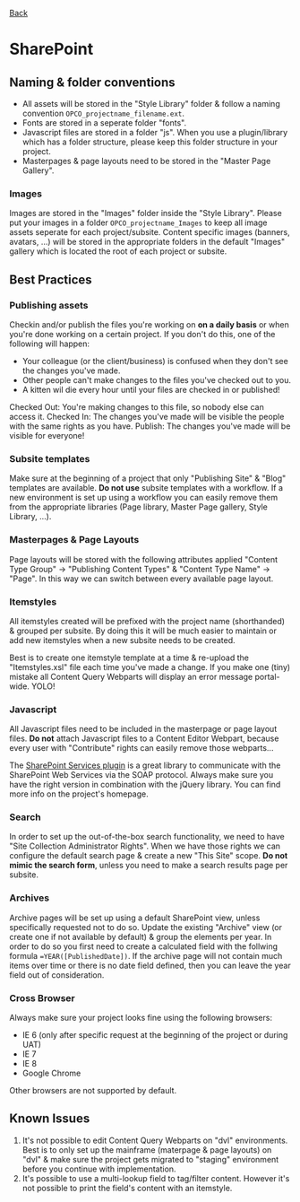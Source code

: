 [Back](https://github.com/digiti/styleguides)
# SharePoint

## Naming & folder conventions
* All assets will be stored in the "Style Library" folder & follow a naming convention ```OPCO_projectname_filename.ext```.
* Fonts are stored in a seperate folder "fonts".
* Javascript files are stored in a folder "js". When you use a plugin/library which has a folder structure, please keep this folder structure in your project.
* Masterpages & page layouts need to be stored in the "Master Page Gallery".

### Images
Images are stored in the "Images" folder inside the "Style Library". Please put your images in a folder ```OPCO_projectname_Images``` to keep all image assets seperate for each project/subsite. 
Content specific images (banners, avatars, ...) will be stored in the appropriate folders in the default "Images" gallery which is located the root of each project or subsite.

## Best Practices

### Publishing assets
Checkin and/or publish the files you're working on **on a daily basis** or when you're done working on a certain project. 
If you don't do this, one of the following will happen:
* Your colleague (or the client/business) is confused when they don't see the changes you've made.
* Other people can't make changes to the files you've checked out to you.
* A kitten wil die every hour until your files are checked in or published!

Checked Out: You're making changes to this file, so nobody else can access it.
Checked In: The changes you've made will be visible the people with the same rights as you have.
Publish: The changes you've made will be visible for everyone!

### Subsite templates
Make sure at the beginning of a project that only "Publishing Site" & "Blog" templates are available. **Do not use** subsite templates with a workflow. If a new environment is set up using a workflow you can easily remove them from the appropriate libraries (Page library, Master Page gallery, Style Library, ...).

### Masterpages & Page Layouts
Page layouts will be stored with the following attributes applied "Content Type Group" -> "Publishing Content Types" & "Content Type Name" -> "Page". In this way we can switch between every available page layout.

### Itemstyles
All itemstyles created will be prefixed with the project name (shorthanded) & grouped per subsite. By doing this it will be much easier to maintain or add new itemstyles when a new subsite needs to be created.

Best is to create one itemstyle template at a time & re-upload the "Itemstyles.xsl" file each time you've made a change. If you make one (tiny) mistake all Content Query Webparts will display an error message portal-wide. YOLO!

### Javascript
All Javascript files need to be included in the masterpage or page layout files. **Do not** attach Javascript files to a Content Editor Webpart, because every user with "Contribute" rights can easily remove those webparts...

The [SharePoint Services plugin](http://spservices.codeplex.com/) is a great library to communicate with the SharePoint Web Services via the SOAP protocol. Always make sure you have the right version in combination with the jQuery library. You can find more info on the project's homepage.

### Search
In order to set up the out-of-the-box search functionality, we need to have "Site Collection Administrator Rights". When we have those rights we can configure the default search page & create a new "This Site" scope. **Do not mimic the search form**, unless you need to make a search results page per subsite.

### Archives
Archive pages will be set up using a default SharePoint view, unless specifically requested not to do so. 
Update the existing "Archive" view (or create one if not available by default) & group the elements per year. In order to do so you first need to create a calculated field with the follwing formula ```=YEAR([PublishedDate])```. If the archive page will not contain much items over time or there is no date field defined, then you can leave the year field out of consideration. 

### Cross Browser
Always make sure your project looks fine using the following browsers:
* IE 6 (only after specific request at the beginning of the project or during UAT)
* IE 7
* IE 8
* Google Chrome

Other browsers are not supported by default.

## Known Issues

1. It's not possible to edit Content Query Webparts on "dvl" environments. Best is to only set up the mainframe (materpage & page layouts) on "dvl" & make sure the project gets migrated to "staging" environment before you continue with implementation.
2. It's possible to use a multi-lookup field to tag/filter content. However it's not possible to print the field's content with an itemstyle.